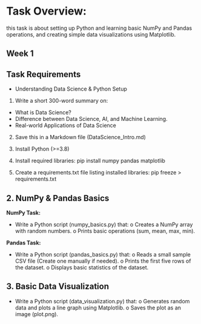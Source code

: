 # Task Overview:
this task is about setting up Python and learning basic NumPy and Pandas operations, and creating simple data visualizations using Matplotlib.
## Week 1
## Task Requirements
- Understanding Data Science & Python Setup

1. Write a short 300-word summary on:
  - What is Data Science?
  - Difference between Data Science, AI, and Machine Learning.
  - Real-world Applications of Data Science
    
2. Save this in a Markdown file (DataScience_Intro.md)

3. Install Python (>=3.8)

4. Install required libraries: pip install numpy pandas matplotlib

5. Create a requirements.txt file listing installed libraries: pip freeze > requirements.txt

## 2️. NumPy & Pandas Basics 
**NumPy Task:**
- Write a Python script (numpy_basics.py) that: o Creates a NumPy array with random numbers. o Prints basic operations (sum, mean, max, min).

**Pandas Task:**
- Write a Python script (pandas_basics.py) that: o Reads a small sample CSV file (Create one manually if needed). o Prints the first five rows of the dataset. o Displays basic statistics of the dataset.
## 3. Basic Data Visualization
- Write a Python script (data_visualization.py) that: o Generates random data and plots a line graph using Matplotlib. o Saves the plot as an image (plot.png).
